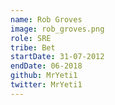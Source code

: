 ```yaml
---
name: Rob Groves
image: rob_groves.png
role: SRE
tribe: Bet
startDate: 31-07-2012
endDate: 06-2018
github: MrYeti1
twitter: MrYeti1
---
```

